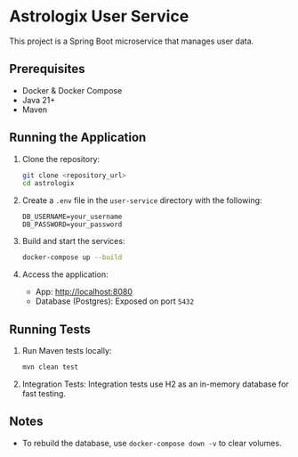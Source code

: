 
# Astrologix User Service

This project is a Spring Boot microservice that manages user data.

## Prerequisites

- Docker & Docker Compose
- Java 21+
- Maven

## Running the Application

1. Clone the repository:
   ```bash
   git clone <repository_url>
   cd astrologix
   ```

2. Create a `.env` file in the `user-service` directory with the following:
   ```env
   DB_USERNAME=your_username
   DB_PASSWORD=your_password
   ```

3. Build and start the services:
   ```bash
   docker-compose up --build
   ```

4. Access the application:
   - App: [http://localhost:8080](http://localhost:8080)
   - Database (Postgres): Exposed on port `5432`

## Running Tests

1. Run Maven tests locally:
   ```bash
   mvn clean test
   ```

2. Integration Tests:
   Integration tests use H2 as an in-memory database for fast testing.

## Notes

- To rebuild the database, use `docker-compose down -v` to clear volumes.
